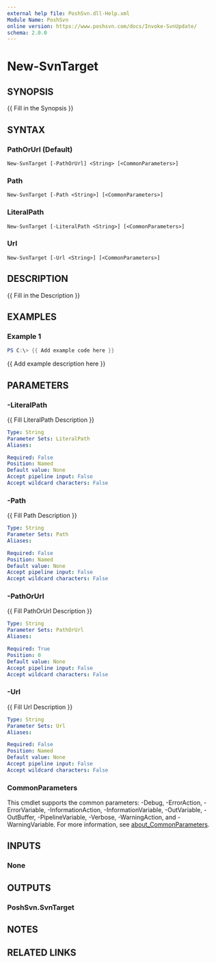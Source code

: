 ```yaml
---
external help file: PoshSvn.dll-Help.xml
Module Name: PoshSvn
online version: https://www.poshsvn.com/docs/Invoke-SvnUpdate/
schema: 2.0.0
---
```


# New-SvnTarget

## SYNOPSIS
{{ Fill in the Synopsis }}

## SYNTAX

### PathOrUrl (Default)
```
New-SvnTarget [-PathOrUrl] <String> [<CommonParameters>]
```

### Path
```
New-SvnTarget [-Path <String>] [<CommonParameters>]
```

### LiteralPath
```
New-SvnTarget [-LiteralPath <String>] [<CommonParameters>]
```

### Url
```
New-SvnTarget [-Url <String>] [<CommonParameters>]
```

## DESCRIPTION
{{ Fill in the Description }}

## EXAMPLES

### Example 1
```powershell
PS C:\> {{ Add example code here }}
```

{{ Add example description here }}

## PARAMETERS

### -LiteralPath
{{ Fill LiteralPath Description }}

```yaml
Type: String
Parameter Sets: LiteralPath
Aliases:

Required: False
Position: Named
Default value: None
Accept pipeline input: False
Accept wildcard characters: False
```

### -Path
{{ Fill Path Description }}

```yaml
Type: String
Parameter Sets: Path
Aliases:

Required: False
Position: Named
Default value: None
Accept pipeline input: False
Accept wildcard characters: False
```

### -PathOrUrl
{{ Fill PathOrUrl Description }}

```yaml
Type: String
Parameter Sets: PathOrUrl
Aliases:

Required: True
Position: 0
Default value: None
Accept pipeline input: False
Accept wildcard characters: False
```

### -Url
{{ Fill Url Description }}

```yaml
Type: String
Parameter Sets: Url
Aliases:

Required: False
Position: Named
Default value: None
Accept pipeline input: False
Accept wildcard characters: False
```

### CommonParameters
This cmdlet supports the common parameters: -Debug, -ErrorAction, -ErrorVariable, -InformationAction, -InformationVariable, -OutVariable, -OutBuffer, -PipelineVariable, -Verbose, -WarningAction, and -WarningVariable. For more information, see [about_CommonParameters](http://go.microsoft.com/fwlink/?LinkID=113216).

## INPUTS

### None

## OUTPUTS

### PoshSvn.SvnTarget

## NOTES

## RELATED LINKS
